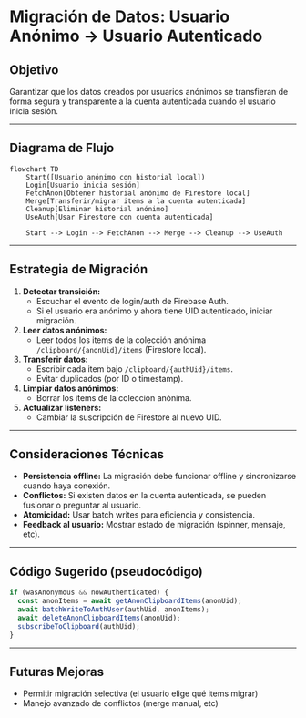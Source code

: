 # Migración de Datos: Usuario Anónimo → Usuario Autenticado

## Objetivo
Garantizar que los datos creados por usuarios anónimos se transfieran de forma segura y transparente a la cuenta autenticada cuando el usuario inicia sesión.

---

## Diagrama de Flujo

```mermaid
flowchart TD
    Start([Usuario anónimo con historial local])
    Login[Usuario inicia sesión]
    FetchAnon[Obtener historial anónimo de Firestore local]
    Merge[Transferir/migrar items a la cuenta autenticada]
    Cleanup[Eliminar historial anónimo]
    UseAuth[Usar Firestore con cuenta autenticada]

    Start --> Login --> FetchAnon --> Merge --> Cleanup --> UseAuth
```

---

## Estrategia de Migración
1. **Detectar transición:**
   - Escuchar el evento de login/auth de Firebase Auth.
   - Si el usuario era anónimo y ahora tiene UID autenticado, iniciar migración.
2. **Leer datos anónimos:**
   - Leer todos los items de la colección anónima `/clipboard/{anonUid}/items` (Firestore local).
3. **Transferir datos:**
   - Escribir cada item bajo `/clipboard/{authUid}/items`.
   - Evitar duplicados (por ID o timestamp).
4. **Limpiar datos anónimos:**
   - Borrar los items de la colección anónima.
5. **Actualizar listeners:**
   - Cambiar la suscripción de Firestore al nuevo UID.

---

## Consideraciones Técnicas
- **Persistencia offline:** La migración debe funcionar offline y sincronizarse cuando haya conexión.
- **Conflictos:** Si existen datos en la cuenta autenticada, se pueden fusionar o preguntar al usuario.
- **Atomicidad:** Usar batch writes para eficiencia y consistencia.
- **Feedback al usuario:** Mostrar estado de migración (spinner, mensaje, etc).

---

## Código Sugerido (pseudocódigo)

```typescript
if (wasAnonymous && nowAuthenticated) {
  const anonItems = await getAnonClipboardItems(anonUid);
  await batchWriteToAuthUser(authUid, anonItems);
  await deleteAnonClipboardItems(anonUid);
  subscribeToClipboard(authUid);
}
```

---

## Futuras Mejoras
- Permitir migración selectiva (el usuario elige qué items migrar)
- Manejo avanzado de conflictos (merge manual, etc)
